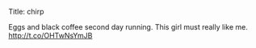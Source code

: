 Title: chirp

Eggs and black coffee second day running. This girl must really like me. <a href="http://t.co/OHTwNsYmJB">http://t.co/OHTwNsYmJB</a>
